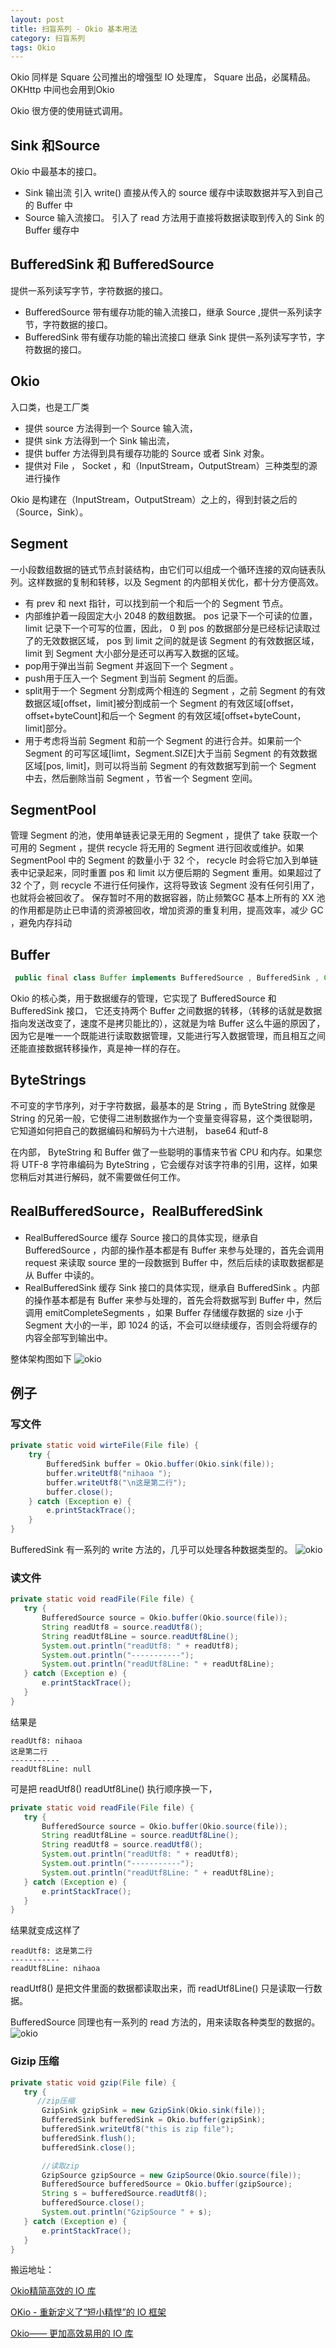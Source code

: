 ```yaml
---
layout: post
title: 扫盲系列 - Okio 基本用法
category: 扫盲系列
tags: Okio  
---
```


<!-- * content -->
<!-- {:toc} -->
Okio 同样是 Square 公司推出的增强型 IO 处理库， Square 出品，必属精品。 OKHttp 中间也会用到Okio

Okio 很方便的使用链式调用。

## Sink 和Source
Okio 中最基本的接口。
* Sink   输出流  引入 write() 直接从传入的 source 缓存中读取数据并写入到自己的 Buffer 中
* Source 输入流接口。 引入了 read 方法用于直接将数据读取到传入的 Sink 的 Buffer 缓存中

## BufferedSink 和 BufferedSource
提供一系列读写字节，字符数据的接口。

* BufferedSource 带有缓存功能的输入流接口，继承 Source ,提供一系列读字节，字符数据的接口。
* BufferedSink   带有缓存功能的输出流接口  继承 Sink 提供一系列读写字节，字符数据的接口。

## Okio
入口类，也是工厂类

* 提供 source 方法得到一个 Source 输入流，
* 提供 sink 方法得到一个 Sink 输出流，
* 提供 buffer 方法得到具有缓存功能的 Source 或者 Sink 对象。
* 提供对 File ， Socket ，和（InputStream，OutputStream）三种类型的源进行操作

Okio 是构建在（InputStream，OutputStream）之上的，得到封装之后的（Source，Sink）。

## Segment
一小段数组数据的链式节点封装结构，由它们可以组成一个循环连接的双向链表队列。这样数据的复制和转移，以及 Segment 的内部相关优化，都十分方便高效。
* 有 prev 和 next 指针，可以找到前一个和后一个的 Segment 节点。
* 内部维护着一段固定大小 2048 的数组数据。 pos 记录下一个可读的位置， limit 记录下一个可写的位置，因此， 0 到 pos 的数据部分是已经标记读取过了的无效数据区域， pos 到 limit 之间的就是该 Segment 的有效数据区域， limit 到 Segment 大小部分是还可以再写入数据的区域。
* pop用于弹出当前 Segment 并返回下一个 Segment 。
* push用于压入一个 Segment 到当前 Segment 的后面。
* split用于一个 Segment 分割成两个相连的 Segment ，之前 Segment 的有效数据区域[offset，limit]被分割成前一个 Segment 的有效区域[offset，offset+byteCount]和后一个 Segment 的有效区域[offset+byteCount，limit]部分。
* 用于考虑将当前 Segment 和前一个 Segment 的进行合并。如果前一个 Segment 的可写区域[limt，Segment.SIZE]大于当前 Segment 的有效数据区域[pos, limit]，则可以将当前 Segment 的有效数据写到前一个 Segment 中去，然后删除当前 Segment ，节省一个 Segment 空间。

## SegmentPool

管理 Segment 的池，使用单链表记录无用的 Segment ，提供了 take 获取一个可用的 Segment ，提供 recycle 将无用的 Segment 进行回收或维护。如果 SegmentPool 中的 Segment 的数量小于 32 个， recycle 时会将它加入到单链表中记录起来，同时重置 pos 和 limit 以方便后期的 Segment 重用。如果超过了 32 个了，则 recycle 不进行任何操作，这将导致该 Segment 没有任何引用了，也就将会被回收了。
保存暂时不用的数据容器，防止频繁GC
基本上所有的 XX 池的作用都是防止已申请的资源被回收，增加资源的重复利用，提高效率，减少 GC ，避免内存抖动

## Buffer

```java
 public final class Buffer implements BufferedSource , BufferedSink , Cloneable {}
```
Okio 的核心类，用于数据缓存的管理，它实现了 BufferedSource 和 BufferedSink 接口， 它还支持两个 Buffer 之间数据的转移，（转移的话就是数据指向发送改变了，速度不是拷贝能比的），这就是为啥 Buffer 这么牛逼的原因了，因为它是唯一一个既能进行读取数据管理，又能进行写入数据管理，而且相互之间还能直接数据转移操作，真是神一样的存在。

## ByteStrings
不可变的字节序列，对于字符数据，最基本的是 String ，而 ByteString 就像是 String 的兄弟一般，它使得二进制数据作为一个变量变得容易，这个类很聪明， 它知道如何把自己的数据编码和解码为十六进制， base64 和utf-8

在内部， ByteString 和 Buffer 做了一些聪明的事情来节省 CPU 和内存。如果您将 UTF-8 字符串编码为 ByteString ，它会缓存对该字符串的引用，这样，如果您稍后对其进行解码，就不需要做任何工作。

## RealBufferedSource，RealBufferedSink

* RealBufferedSource  缓存 Source 接口的具体实现，继承自 BufferedSource ，内部的操作基本都是有 Buffer 来参与处理的，首先会调用 request 来读取 source 里的一段数据到 Buffer 中，然后后续的读取数据都是从 Buffer 中读的。
* RealBufferedSink  缓存 Sink 接口的具体实现，继承自 BufferedSink 。内部的操作基本都是有 Buffer 来参与处理的，首先会将数据写到 Buffer 中，然后调用 emitCompleteSegments ，如果 Buffer 存储缓存数据的 size 小于 Segment 大小的一半，即 1024 的话，不会可以继续缓存，否则会将缓存的内容全部写到输出中。


整体架构图如下
![okio](../../../../images/okio_framwork)

## 例子

### 写文件
```java
private static void wirteFile(File file) {
    try {
        BufferedSink buffer = Okio.buffer(Okio.sink(file));
        buffer.writeUtf8("nihaoa ");
        buffer.writeUtf8("\n这是第二行");
        buffer.close();
    } catch (Exception e) {
        e.printStackTrace();
    }
}
```

BufferedSink 有一系列的 write 方法的，几乎可以处理各种数据类型的。
![okio](../../../../images/BufferedSink_write.png)

### 读文件

```java
private static void readFile(File file) {
   try {
       BufferedSource source = Okio.buffer(Okio.source(file));
       String readUtf8 = source.readUtf8();
       String readUtf8Line = source.readUtf8Line();
       System.out.println("readUtf8: " + readUtf8);
       System.out.println("-----------");
       System.out.println("readUtf8Line: " + readUtf8Line);
   } catch (Exception e) {
       e.printStackTrace();
   }
}  
```
结果是
```
readUtf8: nihaoa
这是第二行
-----------
readUtf8Line: null
```

可是把 readUtf8() readUtf8Line() 执行顺序换一下，

```java
private static void readFile(File file) {
   try {
       BufferedSource source = Okio.buffer(Okio.source(file));
       String readUtf8Line = source.readUtf8Line();
       String readUtf8 = source.readUtf8();
       System.out.println("readUtf8: " + readUtf8);
       System.out.println("-----------");
       System.out.println("readUtf8Line: " + readUtf8Line);
   } catch (Exception e) {
       e.printStackTrace();
   }
}  
```
结果就变成这样了

```
readUtf8: 这是第二行
-----------
readUtf8Line: nihaoa
```
readUtf8() 是把文件里面的数据都读取出来，而 readUtf8Line() 只是读取一行数据。

BufferedSource 同理也有一系列的 read 方法的，用来读取各种类型的数据的。
![okio](../../../../images/buffersource_read.png)

### Gizip 压缩

```java
private static void gzip(File file) {
   try {
      //zip压缩
       GzipSink gzipSink = new GzipSink(Okio.sink(file));
       BufferedSink bufferedSink = Okio.buffer(gzipSink);
       bufferedSink.writeUtf8("this is zip file");
       bufferedSink.flush();
       bufferedSink.close();

       //读取zip
       GzipSource gzipSource = new GzipSource(Okio.source(file));
       BufferedSource bufferedSource = Okio.buffer(gzipSource);
       String s = bufferedSource.readUtf8();
       bufferedSource.close();
       System.out.println("GzipSource " + s);
   } catch (Exception e) {
       e.printStackTrace();
   }
}  
```

搬运地址：    

[ Okio精简高效的 IO 库 ](https://www.jianshu.com/p/5249eed1cc53)   

[ OKio - 重新定义了“短小精悍”的 IO 框架 ](https://juejin.im/post/5856680c8e450a006c6474bd)

[ Okio—— 更加高效易用的 IO 库 ](https://blog.csdn.net/lyabc123456/article/details/88830541)   
